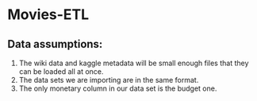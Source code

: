 # Movies-ETL

## Data assumptions: 

1. The wiki data and kaggle metadata will be small enough files that they can be loaded all at once.
2. The data sets we are importing are in the same format.
3. The only monetary column in our data set is the budget one. 
